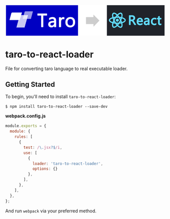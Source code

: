 <div align="center">
  <a href="https://github.com/webpack/webpack">
    <img width="500" height="auto" src="./src/images/logo.png">
  </a>
</div>

<!-- [![npm][npm]][npm-url]
[![node][node]][node-url]
[![deps][deps]][deps-url]
[![tests][tests]][tests-url]
[![chat][chat]][chat-url]
[![size][size]][size-url] -->

# taro-to-react-loader

File for converting taro language to real executable loader.

## Getting Started

To begin, you'll need to install `taro-to-react-loader`:

```console
$ npm install taro-to-react-loader --save-dev
```

**webpack.config.js**

```js
module.exports = {
  module: {
    rules: [
      {
        test: /\.jsx?$/i,
        use: [
          {
            loader: 'taro-to-react-loader',
            options: {}
          },
        ],
      },
    ],
  },
};
```

And run `webpack` via your preferred method.

<!-- ## Options

|             Name              |            Type             |                            Default                            | Description                                                                         |
| :---------------------------: | :-------------------------: | :-----------------------------------------------------------: | :---------------------------------------------------------------------------------- |
|     **[`limit`](#limit)**     | `{Boolean\|Number\|String}` |                            `true`                             | Specifying the maximum size of a file in bytes.                                     | -->
